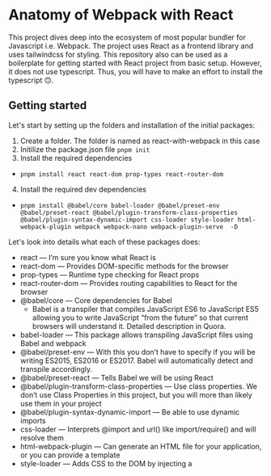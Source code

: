 # Anatomy of Webpack with React
This project dives deep into the ecosystem of most popular bundler for Javascript i.e. Webpack. The project uses React as a frontend library and uses tailwindcss for styling. 
This repository also can be used as a boilerplate for getting started with React project from basic setup. However, it does not use typescript. Thus, you will have to make an effort
to install the typescript 🙃.

## Getting started
Let's start by setting up the folders and installation of the initial packages:

1. Create a folder. The folder is named as react-with-webpack in this case
2. Initilize the package.json file  `pnpm init`
3. Install the required dependencies 
  - `pnpm install react react-dom prop-types react-router-dom`
4. Install the required dev dependencies
  - `pnpm install @babel/core babel-loader @babel/preset-env @babel/preset-react @babel/plugin-transform-class-properties @babel/plugin-syntax-dynamic-import css-loader style-loader html-webpack-plugin webpack webpack-nano webpack-plugin-serve  -D`

  Let's look into details what each of these packages does:
  * react — I’m sure you know what React is
  * react-dom — Provides DOM-specific methods for the browser
  * prop-types — Runtime type checking for React props
  * react-router-dom — Provides routing capabilities to React for the browser
  * @babel/core — Core dependencies for Babel
    - Babel is a transpiler that compiles JavaScript ES6 to JavaScript ES5 allowing you to write JavaScript “from the future” so that current browsers will understand it. Detailed description in Quora.
  * babel-loader — This package allows transpiling JavaScript files using Babel and webpack
  * @babel/preset-env — With this you don’t have to specify if you will be writing ES2015, ES2016 or ES2017. Babel will automatically detect and transpile accordingly.
  * @babel/preset-react — Tells Babel we will be using React
  * @babel/plugin-transform-class-properties — Use class properties. We don’t use Class Properties in this project, but you will more than likely use them in your project
  * @babel/plugin-syntax-dynamic-import — Be able to use dynamic imports
  * css-loader — Interprets @import and url() like import/require() and will resolve them
  * html-webpack-plugin — Can generate an HTML file for your application, or you can provide a template
  * style-loader — Adds CSS to the DOM by injecting a <style> tag
  * webpack — Module bundler
  * webpack-nano — Webpack CLI
  * webpack-plugin-serve — Provides a development server for your application

5. Setting up Babel
 - Create a file in the root of the project, and name it as ***.babelrc***
 - paste this piece of code inside the file
  `
    {
      "presets": [
        "@babel/preset-env",
        "@babel/preset-react"
      ],
      "plugins": [
        "@babel/plugin-syntax-dynamic-import",
        "@bable/plugin-transform-class-properties"
      ]
    }
  `
  This tells Babel to use the presets (plugins) we previously installed. Later when we call babel-loader from Webpack, this is where it will look to know what to do.

6. Setting up Webpack
 - Create a file inside *src* folder named as ***index.js***
 - Create another file in the root of the project, and name it as ***webpack.config.js***
 - paste this piece of code inside the file
  ```
    const HtmlWebpackPlugin = require('html-webpack-plugin');
    const { WebpackPluginServe } = require('webpack-plugin-serve');

    const port = process.env.PORT || 3000;

    module.exports = {
      mode: 'development',
      entry: ['./src/index.js', 'webpack-plugin-serve/client'],
      output: {
        filename: 'bundle.[fullhash].js',
      },
      devtool: 'inline-source-map',
      module: {
        rules: [
          {
            test: /\.(js)$/,
            exclude: /node_modules/,
            use: ['babel-loader'],
          },
          {
            test: /\.css$/,
            use: [
              {
                loader: 'style-loader',
                options: {
                  esModule: true,
                },
              },
              {
                loader: 'css-loader',
                options: {
                  esModule: true,
                  modules: {
                    mode: 'local',
                    exportLocalsConvention: 'camelCaseOnly',
                    namedExport: true,
                  },
                },
              },
            ],
          },
        ],
      },
      plugins: [
        new HtmlWebpackPlugin({
          template: 'public/index.html',
          favicon: 'public/favicon.ico',
        }),
        new WebpackPluginServe({
          host: 'localhost',
          port: port,
          historyFallback: true,
          open: true,
          liveReload: false,
          hmr: true,
          static: './dist',
        }),
      ],
      watch: true,
    };
  ``

7. Creating the React App
  - Create a 'public' directory move into it and also create an index.html file. 
  - Also, add favicon.ico file here
  - Open the index.html file and copy the following:
    ```
      <!DOCTYPE html>
      <html lang="en">

      <head>
        <meta charset="UTF-8">
        <meta name="viewport" content="width=device-width, initial-scale=1.0">
        <meta http-equiv="X-UA-Compatible" content="ie=edge">
        <link async rel="stylesheet" href="//cdn.jsdelivr.net/npm/semantic-ui@2.4.2/dist/semantic.min.css" />
        <title>webpack-for-react</title>
      </head>

      <body>
        <div id="root"></div>
      </body>

      </html>
    ``` 
  - Now, inside your src/index.js file, copy the following:
  `
    import React from 'react';
    import { createRoot } from 'react-dom/client';
    import App from './components/App';

    createRoot(document.getElementById('root')).render(<App />);
  `
  - Create a 'components' folder & create files: App.js, Layout.js, Layout.css, Home.js, DynamicPage.js, NoMatch.js
  - Open App.js and copy the following:
  `
    import React from 'react';
    import { Routes, BrowserRouter as Router, Route } from 'react-router-dom';

    import Home from './Home';
    import DynamicPage from './DynamicPage';
    import NoMatch from './NoMatch';

    const App = () => {
      return (
        <Router>
          <div>
            <Routes>
              <Route exact path="/" element={<Home />} />
              <Route exact path="/dynamic" element={<DynamicPage />} />
              <Route element={<NoMatch />} />
            </Routes>
          </div>
        </Router>
      );
    };

    export default App;
  `
  - Open Layout.css and copy the following:
  `
    .pull-right {
      display: flex;
      justify-content: flex-end;
    }
    .h1 {
      margin-top: 10px !important;
      margin-bottom: 20px !important;
    }
  `
  -  Open Layout.js and copy the following:
  `
    import React from 'react';
    import { Link } from 'react-router-dom';

    import { pullRight, h1 } from './layout.css';

    const Layout = ({ children }) => {
      return (
        <div >
          <Link to="/">
            <h1 as="h1" className={h1}>
              webpack-for-react
            </h1>
          </Link>
          {children}
          <br />
          <p className={pullRight}>
            Made with love by Roshan Pratap Katel
          </p>
        </div>
      );
    };

    export default Layout;
  `
  - 

  